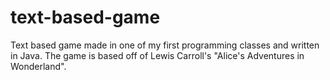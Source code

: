 # text-based-game
Text based game made in one of my first programming classes and written in Java. The game is based off of Lewis Carroll's "Alice's Adventures in Wonderland".
